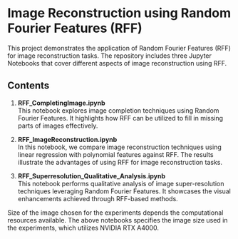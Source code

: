 # Image Reconstruction using Random Fourier Features (RFF)

This project demonstrates the application of Random Fourier Features (RFF) for image reconstruction tasks. The repository includes three Jupyter Notebooks that cover different aspects of image reconstruction using RFF.

## Contents

1. **RFF_CompletingImage.ipynb**  
   This notebook explores image completion techniques using Random Fourier Features. It highlights how RFF can be utilized to fill in missing parts of images effectively.

2. **RFF_ImageReconstruction.ipynb**  
   In this notebook, we compare image reconstruction techniques using linear regression with polynomial features against RFF. The results illustrate the advantages of using RFF for image reconstruction tasks.

3. **RFF_Superresolution_Qualitative_Analysis.ipynb**  
   This notebook performs qualitative analysis of image super-resolution techniques leveraging Random Fourier Features. It showcases the visual enhancements achieved through RFF-based methods.

Size of the image chosen for the experiments depends the computational resources available. The above notebooks specifies the image size used in the experiments, which utilizes NVIDIA RTX A4000. 
